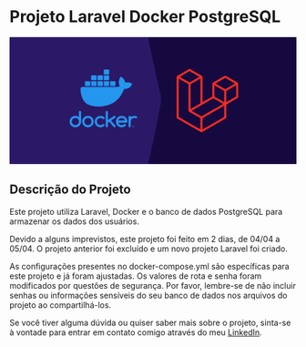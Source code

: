 # Projeto Laravel Docker PostgreSQL

<img src="public/assets/images/laravel.jpg" alt="Imagem do Projeto" width="800">

## Descrição do Projeto

<p>Este projeto utiliza Laravel, Docker e o banco de dados PostgreSQL para armazenar os dados dos usuários.</p>

<p>Devido a alguns imprevistos, este projeto foi feito em 2 dias, de 04/04 a 05/04. O projeto anterior foi excluído e um novo projeto Laravel foi criado.</p>

<p>As configurações presentes no docker-compose.yml são específicas para este projeto e já foram ajustadas. Os valores de rota e senha foram modificados por questões de segurança. Por favor, lembre-se de não incluir senhas ou informações sensíveis do seu banco de dados nos arquivos do projeto ao compartilhá-los.</p>

<p>Se você tiver alguma dúvida ou quiser saber mais sobre o projeto, sinta-se à vontade para entrar em contato comigo através do meu <a href="https://www.linkedin.com/in/gustavo-desenvolvedor/" target="_blank">LinkedIn</a>.</p>

